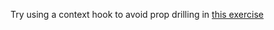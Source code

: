 Try using a context hook to avoid prop drilling in
[this exercise](https://replit.com/@Yedhin/Using-Context)
